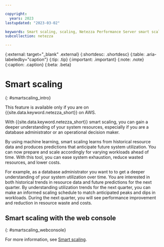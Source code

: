 ```yaml
---

copyright:
  years: 2023
lastupdated: "2023-03-02"

keywords: Smart scaling, scaling, Netezza Performance Server smart scaling,
subcollection: netezza

---
```


{:external: target="_blank" .external}
{:shortdesc: .shortdesc}
{:table: .aria-labeledby="caption"}
{:tip: .tip}
{:important: .important}
{:note: .note}
{:caption: .caption}
{:beta: .beta}

# Smart scaling
{: #smartscaling_intro}

This feature is available only if you are on {{site.data.keyword.netezza_short}} on AWS.

With {{site.data.keyword.netezza_short}} smart scaling, you can gain a deeper understanding of your system resources, especially if you are a database administrator or an operational decision maker.

By using machine learning, smart scaling learns from historical resource data and produces predictions that anticipate future system utilization. You can now prepare and scale accordingly for varying workloads ahead of time. With this tool, you can ease system exhaustion, reduce wasted resources, and lower costs.

For example, as a database administrator you want to to get a deeper understanding of your system utilization over time. You are interested in both historical trends in resource data and future predictions for the next quarter. By understanding utilization trends for the next quarter, you can make an informed scaling schedule to match anticipated peaks and dips in workloads. During the next quarter, you will see performance improvement and reduction in resource waste and costs.


## Smart scaling with the web console
{: #smartscaling_webconsole}

For more information, see [Smart scaling](/docs/netezza?topic=netezza-smartscaling).
